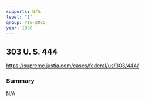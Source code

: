 ```yaml
---
supports: N/A
level: "1"
group: YIG-2025
year: 1938
---
```

## 303 U. S. 444

https://supreme.justia.com/cases/federal/us/303/444/

### Summary

N/A
